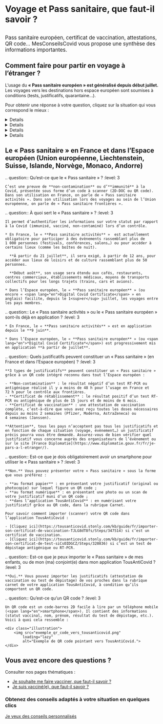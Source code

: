 # Voyage et Pass sanitaire, que faut-il savoir ?

<div class="illustration">
    <img src="illustrations/pass_sanitaire.svg" alt="">
</div>

<div id="conseils-personnels" class="conseils" itemscope itemtype="https://schema.org/FAQPage">

<big>Pass sanitaire européen, certificat de vaccination, attestations, QR code… MesConseilsCovid vous propose une synthèse des informations importantes.</big>

## Comment faire pour partir en voyage à l’étranger ?

<div class="conseil">

L’usage du **« Pass sanitaire européen » est généralisé depuis début juillet.** Les voyages vers les destinations hors espace européen sont soumises à conditions (tests, justificatifs, quarantaine…).

</div>

Pour obtenir une réponse à votre question, cliquez sur la situation qui vous correspond le mieux :

<div class="conseils">
<details>

.. summary:: Je ne suis pas vacciné(e) et je souhaite voyager

.. question:: <span class="visually-hidden">Je ne suis pas vacciné(e) :</span> Puis-je partir en voyage ?
    :level: 4

    **Oui**, mais les conditions de voyages sont plus ou moins contraignantes selon les pays de destination. Assurez-vous de vérifier quelles conditions s’appliquent avant de partir.
    Pour vérifier les conditions d’entrée dans votre pays de destination, vous pouvez consulter le site internet de son ambassade et/ou celui de [France Diplomatie](https://www.diplomatie.gouv.fr/fr/je-pars-a-l-etranger/).

.. question:: <span class="visually-hidden">Je ne suis pas vacciné(e) :</span> Sous quelle forme présenter le « Pass sanitaire européen » lors d’un voyage ?
    :level: 4

    Pour voyager, il vous suffit de présenter le résultat de votre test négatif, au format papier ou numérique. Il faut que le document comporte un QR Code qui garantit son authenticité.

.. question:: <span class="visually-hidden">Je ne suis pas vacciné(e) :</span> Quel justificatif présenter pour partir en Corse ou vers les destinations d’Outre-mer ?
    :level: 4

    **Pour la Corse** : vous devez présenter un test PCR négatif réalisé il y a moins de 72 h **ou** un test antigénique négatif réalisé il y a moins de 48 h. Pour en savoir plus, rendez-vous sur le site de [l’ARS de Corse](https://www.corse.ars.sante.fr/covid19-pass-sanitaire-obligatoire-pour-venir-en-corse).

    **Pour l’Outre-mer** : toutes les destinations d’Outre-mer exigent la présentation d’un test PCR négatif de moins de 72 h lors de l’embarquement. D’autres conditions de voyages plus ou moins contraignantes s’ajoutent selon la destination. Nous vous invitons à consulter [cette page](https://www.gouvernement.fr/info-coronavirus/outre-mer) pour en obtenir le détail.

.. question:: <span class="visually-hidden">Je ne suis pas vacciné(e) :</span> Je pars bientôt en voyage vers un pays de l’Espace européen. Comment obtenir un « Pass sanitaire européen » ?
    :level: 4

    Si vous n’êtes pas vacciné(e), un test de dépistage négatif sur lequel figure un QR code aux normes européennes fera office de « Pass sanitaire européen ».

    Attention, tous les pays n’acceptent pas les tests antigéniques. Par ailleurs, la durée de validité du résultat du test varie selon les destinations de 48 h à 72 h. Nous vous conseillons de vérifier les critères d’accès à votre pays de destination avant de partir, sur le site du [ministère de l’Europe et des Affaires étrangères](https://www.diplomatie.gouv.fr/fr/conseils-aux-voyageurs/conseils-par-pays-destination/).

    Il n’est plus nécéssaire de justifier d’un motif impérieux pour sortir de France métropolitaine vers un pays de l’Espace européen.

.. question:: <span class="visually-hidden">Je ne suis pas vacciné(e) :</span> Mon test de dépistage ne comporte pas de QR code, comment faire ?
    :level: 4

    Lorsque vous faites un test auprès d’un professionnel de santé, vous recevez un mail ou un SMS pour télécharger le certificat de dépistage sur le [portail SI-DEP](https://sidep.gouv.fr/cyberlab/patientviewer.jsp). C’est sur ce document que vous trouverez le QR code à présenter lors de votre voyage ainsi que le QR Code à intégrer dans TousAntiCovid.

.. question:: <span class="visually-hidden">Je ne suis pas vacciné(e) :</span> Je rentre d’un pays de l’Espace européen. Quelles mesures s’appliquent à mon retour en France métropolitaine ?
    :level: 4

    À l’embarquement sur votre vol retour vers la France, vous devrez présenter un test antigénique ou PCR négatif réalisé dans les 72 h précédant votre vol.
    Pour plus de détails, consultez le [site du ministère de l’Intérieur](https://www.interieur.gouv.fr/Actualites/L-actu-du-Ministere/Attestation-de-deplacement-et-de-voyage#from8).

.. question:: <span class="visually-hidden">Je ne suis pas vacciné(e) :</span> Je pars bientôt en voyage dans un pays extérieur à l’Espace européen. Quel justificatif présenter ?
    :level: 4

    Pour connaître les conditions de sortie de la France métropolitaine vers un pays extérieur à l’Espace européen, rendez-vous sur le [site du ministère de l’Intérieur](https://www.interieur.gouv.fr/Actualites/L-actu-du-Ministere/Attestation-de-deplacement-et-de-voyage#from8).

    Par ailleurs, les voyages vers la plupart des destinations extérieures à l’Espace européen sont soumis à la présentation d’un **motif impérieux**.

    Pour vérifier à quelle catégorie, verte, orange ou rouge appartient votre pays de destination, rendez-vous sur [le site du gouvernement](https://www.gouvernement.fr/info-coronavirus/deplacements).

    La plupart des pays exigent la présentation d’un test RT-PCR négatif récent (réalisé il y a moins de 48 h ou 72 h). Pour connaître les conditions d’entrée dans votre pays de destination, vous pouvez consulter le site internet de son ambassade et/ou celui de [France Diplomatie](https://www.diplomatie.gouv.fr/fr/je-pars-a-l-etranger/).

.. question:: <span class="visually-hidden">Je ne suis pas vacciné(e) :</span> Je rentre de voyage d’un pays extérieur à l’Espace européen. Quelles mesures s’appliquent à mon retour en France métropolitaine ?
    :level: 4

    Les mesures sont plus ou moins contraignantes selon le pays d’où vous revenez :

    * d’un [pays classé **vert**](https://www.gouvernement.fr/info-coronavirus/deplacements) (pays de l’espace européen, auxquels s’ajoutent l’Albanie, l’Arabie Saoudite, l’Australie, la Bosnie, le Canada, la Corée du Sud, les États-Unis, Hong-Kong, Israël, le Japon, le Kosovo, le Liban, la Macédoine du Nord, le Monténégro, la Nouvelle-Zélande, la Serbie, Singapour, Taïwan, Vanuatu) : vous n’aurez pas à respecter une quarantaine à votre retour mais vous devez présenter un test antigénique ou PCR négatif de moins de 72 h.

    * d’un [pays classé **rouge**](https://www.gouvernement.fr/info-coronavirus/deplacements) (Afghanistan, Afrique du Sud, Argentine, Bahreïn, Bangladesh, Bolivie, Brésil, Chili, Colombie, Costa-Rica, Inde, Maldives, Namibie, Népal, Oman, Pakistan, Paraguay, République Démocratique du Congo, Russie, Seychelles, Sri Lanka, Suriname, Uruguay et la Zambie), vous devez :

        - à l’embarquement, présenter un test PCR ou antigénique négatif réalisé il y a moins de 48 h ;
        - à l’arrivée, vous soumettre à un test antigénique ;
        - respecter une quarantaine obligatoire de 10 jours à votre retour en France.

    * d’un [pays classé **orange**](https://www.gouvernement.fr/info-coronavirus/deplacements) (tous les pays, hors pays définis tels que « verts » et « rouges ») :

        - à l’embarquement, vous devez présenter un test PCR ou antigénique négatif récent (moins de 48 h ou 72 h) ;
        - respecter un auto-isolement de 7 jours à votre retour en France.

</details>
</div>

<div class="conseils">
<details>

.. summary:: Je suis vacciné(e) et je prévois de partir en voyage

.. question:: <span class="visually-hidden">Je suis vacciné(e) :</span> Comment obtenir le « Pass sanitaire européen » ?
    :level: 4

    **Cela dépend de votre pays de destination.** Pour certaines destinations, votre attestation de vaccination complète sur laquelle figure un QR code aux normes européennes fait office de « Pass sanitaire européen ». Pour d’autres, seul un test de dépistage négatif, comportant un QR code aux normes européennes est considéré comme « Pass sanitaire européen ». Assurez-vous de vérifier quelles conditions s’appliquent avant de partir.
    Pour vérifier les conditions d’entrée dans votre pays de destination, vous pouvez consulter le site internet de son ambassade et/ou celui de [France Diplomatie](https://www.diplomatie.gouv.fr/fr/je-pars-a-l-etranger/).

.. question:: <span class="visually-hidden">Je suis vacciné(e) :</span> Comment savoir si ma vaccination est complète ?
    :level: 4

    **En Europe**, votre vaccination est considérée comme étant terminée si :

    * vous avez reçu toutes les doses de vaccins que vous deviez recevoir (1, 2 ou 3 doses selon votre situation) ou ;
    * vous avez reçu votre dernière dose du vaccin Pfizer, Moderna ou AstraZeneca il y a plus de 14 jours ou ;
    * vous avez reçu votre dose de vaccin Janssen il y a plus de 28 jours.
    
    **En dehors de l’Espace européen**, la vaccination n’est considérée comme étant complète qu’après 2 doses de vaccin (sauf Janssen), et ce, même si une personne a déjà été contaminée par la Covid-19. Si vous n’avez reçu qu’une seule dose suite à une première infection à la Covid-19, nous vous encourageons à vous renseigner auprès des autorités de votre pays de destination afin de connaître leurs attentes en matière de schéma vaccinal.  

.. question:: <span class="visually-hidden">Je suis vacciné(e) :</span> Le « Pass sanitaire européen » est-il déjà en application pour les voyages dans l’Espace européen ?
    :level: 4

    **Oui.** Le « Pass sanitaire européen », ou encore « <span lang="en">Digital Covid Certificate</span> » est entré en application le 1<sup>er</sup> juillet. Il permet de faciliter les voyages entre les pays membres.
    Attention, le « Pass sanitaire européen » n’harmonise pas les critères d’accès dans les pays membres. Chaque pays peut exiger un type de justificatif différent : test de dépistage RT-PCR ou antigénique, attestation de vaccination…
    Pour vérifiez les conditions d’entrée dans votre pays de destination, vous pouvez consulter le site internet de son ambassade et/ou celui de [France Diplomatie](https://www.diplomatie.gouv.fr/fr/je-pars-a-l-etranger/).

.. question:: <span class="visually-hidden">Je suis vacciné(e) :</span> Comment obtenir une attestation de vaccination avec un QR code à importer dans TousAntiCovid ?
    :level: 4

    Pour télécharger une attestation de vaccination complète avec un QR code aux normes européennes, rendez-vous sur le [téléservice de l’Assurance maladie](https://attestation-vaccin.ameli.fr/).

.. question:: <span class="visually-hidden">Je suis vacciné(e) :</span> Ma preuve de vaccination est-elle suffisante pour partir en Corse ou vers les destinations d’Outre-mer ?
    :level: 4

    **Oui pour la Corse** : une preuve de vaccination complète est exigée. Vous pouvez la présenter dans votre carnet TousAntiCovid. Pour en savoir plus, rendez-vous sur le site de l’[ARS de Corse](https://www.corse.ars.sante.fr/covid19-pass-sanitaire-obligatoire-pour-venir-en-corse).

    **Pour l’Outre-mer** : les conditions de voyages diffèrent selon la destination. Nous vous invitons à consulter [cette page](https://www.gouvernement.fr/info-coronavirus/outre-mer) pour en obtenir le détail.

.. question:: <span class="visually-hidden">Je suis vacciné(e) :</span> Je pars en voyage vers un pays de l’Espace européen. Ma preuve de vaccination est-elle suffisante ?
    :level: 4

    **Cela dépend de votre destination.** Le « Pass sanitaire européen » permet de facilliter le contrôle des justificatifs (vaccination, tests de dépistage) lors des voyages au sein de l’Espace européen, mais il n’harmonise pas les conditions d’entrées dans les pays membres. Vous ne pourrez donc pas faire automatiquement valoir votre vaccination pour voyager au sein de l’Union européenne.

    Certains pays exigent encore la présentation d’un test RT-PCR ou antigénique négatif récent (réalisé dans les 48 h ou 72 h), même pour les personnes vaccinées. Attention, le délai de validité des tests de dépistage varie selon les pays, et tous n’acceptent pas les tests antigéniques.

    Pour vérifier les conditions d’entrée dans votre pays de destination, vous pouvez consulter le site internet de son ambassade et/ou celui de [France Diplomatie](https://www.diplomatie.gouv.fr/fr/je-pars-a-l-etranger/).

.. question:: <span class="visually-hidden">Je suis vacciné(e) :</span> Je dois présenter un test de dépistage négatif avec un QR code pour voyager, comment faire ?
    :level: 4

    Lorsque vous faites un test, vous recevez un mail ou un SMS pour télécharger le certificat de dépistage sur le [portail SI-DEP](https://sidep.gouv.fr/cyberlab/patientviewer.jsp). C’est sur ce document que vous trouverez le QR code à présenter lors de votre voyage. Le document comporte aussi le QR Code à intégrer dans TousAntiCovid.

.. question:: <span class="visually-hidden">Je suis vacciné(e) :</span> Je rentre d’un pays de l’Espace européen. Quelles mesures s’appliquent à mon retour en France métropolitaine ?
    :level: 4

    Vous devrez présenter votre attestation de vaccination ou « Pass sanitaire » lors de l’embarquement sur votre vol retour.

.. question:: <span class="visually-hidden">Je suis vacciné(e) :</span> Je voyage vers une destination extérieure à l’Espace européen. Ma preuve de vaccination est-elle suffisante ?
    :level: 4

    Pour connaître les conditions de sortie de la France métropolitaine vers un pays extérieur à l’Espace européen, rendez-vous sur le [site du ministère de l’Intérieur](https://www.interieur.gouv.fr/Actualites/L-actu-du-Ministere/Attestation-de-deplacement-et-de-voyage#from8).

    Par ailleurs, le voyage vers la plupart des destinations hors Espace européen, à partir de la France métropolitaine, est soumis à la présentation d’un **motif impérieux**.

    Pour vérifier à quelle catégorie, verte, orange ou rouge appartient votre pays de destination, rendez-vous sur [le site du gouvernement](https://www.gouvernement.fr/info-coronavirus/deplacements).

    La plupart des pays exigent la présentation d’un test RT-PCR négatif récent (réalisé dans les 48 h ou 72 h). Pour connaître les conditions d’entrée dans votre pays de destination, vous pouvez consulter le site internet de son ambassade et/ou celui de [France Diplomatie](https://www.diplomatie.gouv.fr/fr/je-pars-a-l-etranger/).

.. question:: <span class="visually-hidden">Je suis vacciné(e) :</span> Je reviens d’une destination extérieure à l’Espace européen. Quelles mesures s’appliquent à mon retour ?
    :level: 4

    Les mesures sont plus ou moins contraignantes selon le pays d’où vous revenez :

    * D’un [pays classé **vert**](https://www.gouvernement.fr/info-coronavirus/deplacements) (Espace européen, Albanie, l’Arabie Saoudite, l’Australie, la Bosnie, le Canada, la Corée du Sud, les États-Unis, Hong-Kong, Israël, le Japon, le Kosovo, le Liban, la Macédoine du Nord, le Monténégro, la Nouvelle-Zélande, la Serbie, Singapour, Taïwan et Vanuatu) : vous n’aurez pas à respecter une quarantaine à votre retour mais vous devez présenter votre attestation de vaccination à l’embarquement sur votre vol retour.

    * D’un [pays classé **rouge**](https://www.gouvernement.fr/info-coronavirus/deplacements) (Afghanistan, Afrique du Sud, Argentine, Bahreïn, Bangladesh, Bolivie, Brésil, Chili, Colombie, Costa-Rica, Inde, Maldives, Namibie, Népal, Pakistan, Paraguay, Russie, Seychelles, Sri Lanka, Suriname et Uruguay), vous devez :
        - à l’embarquement, présenter un test PCR ou antigénique négatif réalisé il y a moins de 48 h ;
        - à l’arrivée, vous soumettre à un test antigénique ;
        - respecter un auto-isolement de 7 jours.

    * D’un [pays classé **orange**](https://www.gouvernement.fr/info-coronavirus/deplacements) (tous les pays, hors pays définis tels que « verts » et « rouges ») : à l’embarquement, vous devez présenter un test PCR négatif de moins de 72 h ou antigénique négatif de moins de 48 h.


</details>
</div>

<div class="conseils">
<details>

.. summary:: Je suis en cours de vaccination (je n’ai pas reçu toutes mes doses)

    Vous êtes considéré(e) comme étant « en cours de vaccination » si vous n’avez reçu qu’une partie des doses de vaccins que vous devez recevoir **ou** si le délai post-injection du vaccin n’est pas encore écoulé (14 jours après la dernière injection du vaccin Pfizer, Moderna et AstraZeneca ; 28 jours après l’injection du vaccin Janssen).

.. question:: <span class="visually-hidden">Je suis en cours de vaccination :</span> Puis-je partir en voyage ?
    :level: 4

    **Oui**, mais les conditions de voyages sont plus ou moins contraignantes selon les pays de destination. Assurez-vous de vérifier quelles conditions s’appliquent avant de partir.

    Pour vérifier les conditions d’entrée dans votre pays de destination, vous pouvez consulter le site internet de son ambassade et/ou celui de [France Diplomatie](https://www.diplomatie.gouv.fr/fr/je-pars-a-l-etranger/).

.. question:: <span class="visually-hidden">Je suis en cours de vaccination :</span> Comment obtenir un « Pass sanitaire européen » ou un justificatif me permettant de voyager dans l’Espace européen ?
    :level: 4

    Si vous êtes en cours de vaccination (1 dose reçue sur 2 doses prévues, ou 2<sup>e</sup> dose reçue depuis moins de 2 semaines), c’est-à-dire que vous n’avez pas finalisé votre cycle vaccinal, il est probable que vous ne puissiez pas faire valoir cette vaccination pour voyager vers toutes les destinations.

    Dans la plupart des cas, vous devrez présenter un test PCR ou antigénique récent (réalisé dans les 48 h ou 72 h) sur lequel figure un QR code aux normes européennes. Ce justificatif fera office de « Pass sanitaire européen ».

    Attention, tous les pays n’acceptent pas les tests antigéniques. Par ailleurs, la durée de validité du résultat varie selon les destinations de 48 h à 72 h. Nous vous conseillons de vérifier les critères d’accès à votre pays de destination avant de partir, en vous rendant sur [France Diplomatie](https://www.diplomatie.gouv.fr/fr/je-pars-a-l-etranger/).

.. question:: <span class="visually-hidden">Je suis en cours de vaccination :</span> Sous quelle forme présenter ce justificatif ou ce « Pass sanitaire européen » lors d’un voyage ?
    :level: 4

    Depuis le 1<sup>er</sup> juillet, le format intégré dans le carnet de l’application TousAntiCovid est reconnu dans l’Espace européen. Vous pouvez également le présenter en format papier lors d’un contrôle.

.. question:: <span class="visually-hidden">Je suis en cours de vaccination :</span> Mon test de dépistage ne comporte pas de QR code, comment faire ?
    :level: 4

    Lorsque vous faites un test auprès d’un professionnel de santé, vous recevez un mail ou un SMS pour télécharger le certificat de dépistage sur le [portail SI-DEP](https://sidep.gouv.fr/cyberlab/patientviewer.jsp). C’est sur ce document que vous trouverez le QR code à présenter lors de votre voyage ainsi que le QR code à intégrer dans TousAntiCovid.

.. question:: <span class="visually-hidden">Je suis en cours de vaccination :</span> Quel justificatif présenter pour partir en Corse ou vers les destinations d’Outre-mer ?
    :level: 4

    **Pour la Corse** : un test PCR négatif réalisé il y a moins de 72 h est exigé. Pour en savoir plus, rendez-vous sur le site de l’[ARS de Corse](https://www.corse.ars.sante.fr/covid19-pass-sanitaire-obligatoire-pour-venir-en-corse). Notez que pour cette destination, vous pouvez présenter votre test sous format numérique dans le carnet de l’application TousAntiCovid.

    **Pour l’Outre-mer** : les conditions de voyages diffèrent selon la destination. Nous vous invitons à consulter [cette page](https://www.gouvernement.fr/info-coronavirus/outre-mer) pour en obtenir le détail.

.. question:: <span class="visually-hidden">Je suis en cours de vaccination :</span> Je rentre d’un pays de l’Espace européen. Quelles mesures s’appliquent à mon retour en France métropolitaine ?
    :level: 4

    À l’embarquement sur votre vol retour vers la France, vous devrez présenter un test antigénique ou PCR négatif réalisé dans les 72 h précédant votre vol.
    Pour plus de détails, consultez le [site du ministère de l’Intérieur](https://www.interieur.gouv.fr/Actualites/L-actu-du-Ministere/Attestation-de-deplacement-et-de-voyage#from8).

.. question:: <span class="visually-hidden">Je suis en cours de vaccination :</span> Je pars bientôt en voyage dans un pays extérieur à l’Espace européen. Quel justificatif présenter ?
    :level: 4

    Pour connaître les conditions de sortie de la France métropolitaine vers un pays extérieur à l’Espace européen, rendez-vous sur le [site du ministère de l’Intérieur](https://www.interieur.gouv.fr/Actualites/L-actu-du-Ministere/Attestation-de-deplacement-et-de-voyage#from8).

    Par ailleurs, le voyage vers la plupart des destinations extérieure à l’Espace européen*, sont soumises à la présentation d’un **motif impérieux**.

    Pour vérifier à quelle catégorie (verte, orange ou rouge) appartient votre pays de destination, rendez-vous sur [le site du gouvernement](https://www.gouvernement.fr/info-coronavirus/deplacements).

    La plupart des pays exigent la présentation d’un test RT-PCR négatif récent (réalisé il y a moins de 48 h ou 72 h). Pour connaître les conditions d’entrée dans votre pays de destination, vous pouvez consulter le site internet de son ambassade et/ou celui de [France Diplomatie](https://www.diplomatie.gouv.fr/fr/je-pars-a-l-etranger/).

.. question:: <span class="visually-hidden">Je suis en cours de vaccination :</span> Je rentre de voyage d’un pays extérieur à l’Espace européen. Quelles mesures s’appliquent à mon retour en France métropolitaine ?
    :level: 4

    Les mesures sont plus ou moins contraignantes selon le pays d’où vous revenez :

    * D’un [pays classé **vert**](https://www.gouvernement.fr/info-coronavirus/deplacements) (pays de l’espace européen, auxquels s’ajoutent l’Albanie, l’Arabie Saoudite, l’Australie, la Bosnie, le Canada, la Corée du Sud, les États-Unis, Hong-Kong, Israël, le Japon, le Kosovo, le Liban, la Macédoine du Nord, le Monténégro, la Nouvelle-Zélande, la Serbie, Singapour, Taïwan, Vanuatu) : vous n’aurez pas à respecter une quarantaine à votre retour mais vous devez présenter un test antigénique ou PCR négatif de moins de 72 h.

    * D’un [pays classé **rouge**](https://www.gouvernement.fr/info-coronavirus/deplacements) (Afghanistan, Afrique du Sud, Argentine, Bahreïn, Bangladesh, Bolivie, Brésil, Chili, Colombie, Costa-Rica, Inde, Maldives, Namibie, Népal, Pakistan, Paraguay, Russie, Seychelles, Sri Lanka, Suriname et Uruguay), vous devez :
        - à l’embarquement, présenter un test PCR ou antigénique négatif réalisé il y a moins de 48 h ;
        - à l’arrivée, vous soumettre à un test antigénique ;
        - respecter une quarantaine obligatoire de 10 jours à votre retour en France.

    * D’un [pays classé **orange**](https://www.gouvernement.fr/info-coronavirus/deplacements) (tous les pays, hors pays définis tels que « verts » et « rouges ») :
        - à l’embarquement, vous devez présenter un test PCR ou antigénique négatif récent (moins de 48 h ou 72 h) ;
        - respecter un auto-isolement de 7 jours à votre retour en France.

</details>
</div>

<div class="conseils">
<details>

.. summary:: Je suis guéri(e) de la Covid depuis plus de 15 jours et moins de 6 mois

.. question:: <span class="visually-hidden">Je suis guéri(e) de la Covid :</span> Puis-je partir en voyage ?
    :level: 4

    Pour le moment, la plupart des pays exigent la présentation d’un test de dépistage négatif récent (48 h ou 72 h selon la destination).

    Pour vérifier les conditions d’entrée dans votre pays de destination, vous pouvez consulter le site internet de son ambassade et/ou celui de [France Diplomatie](https://www.diplomatie.gouv.fr/fr/je-pars-a-l-etranger/).

.. question:: <span class="visually-hidden">Je suis guéri(e) de la Covid :</span> Comment obtenir un « Pass sanitaire européen » ?
    :level: 4

    Si votre test positif antigénique ou PCR date de plus de 15 jours et de moins de 6 mois et qu’il comporte un QR code aux normes européennes, alors il fait office de « certificat de rétablissement » reconnu comme « Pass sanitaire » en France et dans l’Espace européen. Cependant, certains pays européens peuvent continuer à exiger un test de dépistage (RT-PCR ou antigénique) négatif récent (48 h ou 72 h).
    Pour télécharger le certificat de dépistage comportant un QR code aux normes européennes, rendez-vous sur le [portail SI-DEP](https://sidep.gouv.fr/cyberlab/patientviewer.jsp).

.. question:: <span class="visually-hidden">Je suis guéri(e) de la Covid :</span> Puis-je me déplacer en Union européenne ?
    :level: 4

    **Oui.** Assurez-vous de vérifier quel justificatif fait office de « Pass sanitaire européen » pour votre pays de destination, en vous rendant sur le site [France Diplomatie](https://www.diplomatie.gouv.fr/fr/je-pars-a-l-etranger/). Selon votre destination, un certificat de rétablissement ou un test de dépistage négatif récent pourra vous être demandé.

.. question:: <span class="visually-hidden">Je suis guéri(e) de la Covid :</span> Mon test de dépistage (positif ou négatif) ne comporte pas de QR code, comment l’intégrer dans TousAntiCovid ?
    :level: 4

    Si votre test a été réalisé il y a moins de 3 mois, vous pouvez télécharger un certificat de dépistage comportant un QR code aux normes européennes sur le [portail SI-DEP](https://sidep.gouv.fr/cyberlab/patientviewer.jsp). Vous pourrez le présenter aux frontières lors de vos voyages dans l’Espace européen et l’importer dans votre application TousAntiCovid.

.. question:: <span class="visually-hidden">Je suis guéri(e) de la Covid :</span> Est-ce que je peux partir en Corse ou vers les destinations d’Outre-mer ?
    :level: 4

    **Pour la Corse** : un test PCR ou antigénique négatif de moins de 72 h est exigé. Pour en savoir plus, rendez-vous sur le site de [l’ARS de Corse](https://www.corse.ars.sante.fr/covid19-pass-sanitaire-obligatoire-pour-venir-en-corse).

    **Pour l’Outre-mer** : toutes les destinations d’Outre-mer exigent la présentation d’un test PCR négatif de moins de 72 h lors de l’embarquement. D’autres conditions de voyages plus ou moins contraignantes s’ajoutent selon la destination. Nous vous invitons à consulter [cette page](https://www.gouvernement.fr/info-coronavirus/outre-mer) pour en obtenir le détail.

</details>
</div>

## Le « Pass sanitaire » en France et dans l’Espace européen (Union européenne, Liechtenstein, Suisse, Islande, Norvège, Monaco, Andorre)

.. question:: Qu’est-ce que le « Pass sanitaire » ?
    :level: 3

    C’est une preuve de **non-contamination** ou d’**immunité** à la Covid, présentée sous forme d’un code à scanner (2D-DOC ou QR code).
    Dans son utilisation en France, on parle de « Pass sanitaire activités ». Dans son utilisation lors des voyages au sein de l’Union européenne, on parle de « Pass sanitaire frontières ».

.. question:: À quoi sert le « Pass sanitaire » ?
    :level: 3

    Il permet d’authentifier les informations sur votre statut par rapport à la Covid (immunisé, vacciné, non-contaminé) lors d’un contrôle.

    * En France, le « **Pass sanitaire activités** »  est actuellement obligatoire pour participer à des évènements rassemblant plus de 1 000 personnes (festivals, conférences, salons…) ou pour accéder à certains lieux (comme les boîtes de nuit).

      **À partir du 21 juillet**, il sera exigé, à partir de 12 ans, pour accéder aux lieux de loisirs et de culture rassemblant plus de 50 personnes.

      **Début août**, son usage sera étendu aux cafés, restaurants, centres commerciaux, établissements médicaux, moyens de transports collectifs pour les longs trajets (trains, cars et avions).

    * Dans l’Espace européen, le « **Pass sanitaire européen** » (ou encore « <span lang="en">Digital Covid Certificate</span> » en anglais) facilite, depuis le 1<sup>er</sup> juillet, les voyages entre les pays membres.


.. question:: Le « Pass sanitaire activités » ou le « Pass sanitaire européen » sont-ils déjà en application ?
    :level: 3

    * En France, le « **Pass sanitaire activités** » est en application depuis le **9 juin**.

    * Dans l’Espace européen, le « **Pass sanitaire européen** » (ou <span lang="en">*Digital Covid Certificate*</span>) est progressivement mis en application **à partir de juillet**.


.. question:: Quels justificatifs peuvent constituer un « Pass sanitaire » (en France et dans l’Espace européen) ?
    :level: 3

    **3 types de justificatifs** peuvent constituer un « Pass sanitaire » grâce à un QR code intégré reconnu dans tout l’Espace européen :

    - **Non-contamination** : le résultat négatif d’un test RT-PCR ou antigénique réalisé il y a moins de 48 h pour l’usage en France et 72 h pour le contrôle aux frontières.
    - **Certificat de rétablissement** : le résultat positif d’un test RT-PCR ou antigénique de plus de 15 jours et de moins de 6 mois.
    - **Certificat de vaccination** : une attestation de vaccination complète, c’est-à-dire que vous avez reçu toutes les doses nécessaires depuis au moins 2 semaines (Pfizer, Moderna, AstraZeneca) ou 4 semaines (Janssen).

    **Attention**, tous les pays n’acceptent pas tous les justificatifs et en fonction de chaque situation (voyage, évènement…) un justificatif précis pourra vous être demandé. Assurez-vous de bien vérifier quel justificatif vous concerne auprès des organisateurs de l’évènement ou sur le site [France Diplomatie](https://www.diplomatie.gouv.fr/fr/je-pars-a-l-etranger/).


.. question:: Est-ce que je dois obligatoirement avoir un <span lang="en">smartphone</span> pour utiliser le « Pass sanitaire » ?
    :level: 3

    **Non.** Vous pouvez présenter votre « Pass sanitaire » sous la forme que vous préférez :

    - **au format papier** : en présentant votre justificatif (original ou photocopie) sur lequel figure un QR code ;
    - **au format numérique** : en présentant une photo ou un scan de votre justificatif muni d’un QR code ;
    - **dans l’application TousAntiCovid** : en numérisant votre justificatif grâce au QR code, dans la rubrique Carnet.

    Pour savoir comment importer (scanner) votre QR code dans l’application TousAntiCovid :

    - [Cliquez ici](https://tousanticovid.stonly.com/kb/guide/fr/importer-son-certificat-de-vaccination-TJLG8dT8fs/Steps/347514) si c’est un certificat de vaccination.
    - [Cliquez ici](https://tousanticovid.stonly.com/kb/guide/fr/importer-son-certificat-de-test-siCsOIDGCZ/Steps/320836) si c’est un test de dépistage antigénique ou RT-PCR.

.. question:: Est-ce que je peux importer le « Pass sanitaire » de mes enfants, ou de mon (ma) conjoint(e) dans mon application TousAntiCovid ?
    :level: 3

    **Oui.** Vous pouvez importer les justificatifs (attestation de vaccination ou test de dépistage) de vos proches dans la rubrique carnet de votre application TousAntiCovid, à condition qu’ils comportent un QR code.

.. question:: Qu’est-ce qu’un QR code ?
    :level: 3

    Un QR code est un code-barres 2D facile à lire par un téléphone mobile (<span lang="en">smartphone</span>). Il contient des informations (statut vaccinal, nom, prénom, résultat du test de dépistage, etc.). Voici à quoi cela ressemble :

    <div class="illustration">
        <img src="exemple_qr_code_vers_tousanticovid.png"
            loading="lazy"
            alt="Exemple de QR code pointant vers TousAntiCovid.">
    </div>

## Vous avez encore des questions ?

Consulter nos pages thématiques :

* [Je souhaite me faire vacciner, que faut-il savoir ?](/je-veux-me-faire-vacciner.html)
* [Je suis vacciné(e), que faut-il savoir ?](/je-suis-vaccine.html)

<section class="cta">
    <h3>Obtenez des conseils adaptés à votre situation en quelques clics</h3>
    <a class="button" href="/#conseils">Je veux des conseils personnalisés</a>
</section>

</div>
